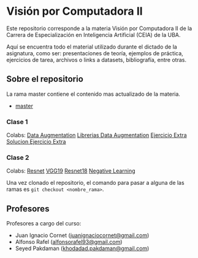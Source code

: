 # Visión por Computadora II

Este repositorio corresponde a la materia Visión por Computadora II de la Carrera de Especialización en Inteligencia Artificial (CEIA) de la UBA. 

Aquí se encuentra todo el material utilizado durante el dictado de la asignatura, como ser: presentaciones de teoría, ejemplos de práctica, ejercicios de tarea, archivos o links a datasets, bibliografía, entre otras.

## Sobre el repositorio

La rama master contiene el contenido mas actualizado de la materia.

- [master](https://github.com/FIUBA-Posgrado-Inteligencia-Artificial/vision_computadora_II/tree/master)

### Clase 1
Colabs:
[Data Augmentation](https://colab.research.google.com/drive/1WPRmZz9FGexJlNT-3nD_PZg_zxdPojbr)
[Librerias Data Augmentation](https://colab.research.google.com/drive/1IxSfVwszSOQjYbLG9JYSFTJ8_eBy5X5P)
[Ejercicio Extra](https://colab.research.google.com/drive/1s39Gcj8r9SNXzuX0LMEwKoU_JxULT9Gv)
[Solucion Ejercicio Extra](https://colab.research.google.com/drive/1xA-ljihn7yIGwmK6KIOylMNZCktXc_U8)

### Clase 2
Colabs:
[Resnet](https://colab.research.google.com/drive/1TYc2NPpiR9CKbza8mDXeTlfM4_yT2zeo)
[VGG19](https://colab.research.google.com/drive/1YLNOVsHtGhU5SnTVV0ajGEi9dFuqVJ2q)
[Resnet18](https://colab.research.google.com/drive/1K_8MHHtgfpcBUmiTDTKF18Bx809CEvtT)
[Negative Learning](https://colab.research.google.com/drive/1zw1yb2KJ5OeAzAdNFp3-cMCR5xDMUjR0)



Una vez clonado el repositorio, el comando para pasar a alguna de las ramas es `git checkout <nombre_rama>`.

## Profesores

Profesores a cargo del curso:

- Juan Ignacio Cornet (<juanignaciocornet@gmail.com>)
- Alfonso Rafel (<alfonsorafel93@gmail.com>)
- Seyed Pakdaman (<khodadad.pakdaman@gmail.com>)
